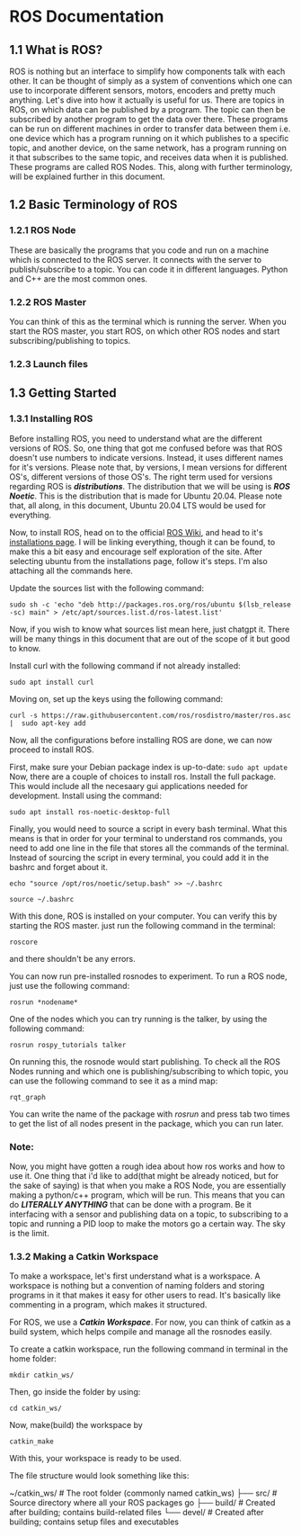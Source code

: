 
# ROS Documentation

##  1.1 What is ROS?

ROS is nothing but an interface to simplify how components talk with each other. It can be thought of simply as a system of conventions which one can use to incorporate different sensors, motors, encoders and pretty much anything.
Let's dive into how it actually is useful for us. There are topics in ROS, on which data can be published by a program. The topic can then be subscribed by another program to get the data over there. These programs can be run on different machines in order to transfer data between them i.e. one device which has a program running on it which publishes to a specific topic, and another device, on the same network, has a program running on it that subscribes to the same topic, and receives data when it is published. These programs are called ROS Nodes. This, along with further terminology, will be explained further in this document.
## 1.2 Basic Terminology of ROS
### 1.2.1 ROS Node
These are basically the programs that you code and run on a machine which is connected to the ROS server. It connects with the server to publish/subscribe to a topic. You can code it in different languages. Python and C++ are the most common ones.

### 1.2.2 ROS Master
You can think of this as the terminal which is running the server. When you start the ROS master, you start ROS, on which other ROS nodes and start subscribing/publishing to topics.

### 1.2.3 Launch files


## 1.3 Getting Started
### 1.3.1 Installing ROS
Before installing ROS, you need to understand what are the different versions of ROS. So, one thing that got me confused before was that ROS doesn't use numbers to indicate versions. Instead, it uses different names for it's versions. Please note that, by versions, I mean  versions for different OS's, different versions of those OS's. The right term used for versions regarding ROS is ***distributions***. The distribution that we will be using is ***ROS Noetic***. This is the distribution that is made for Ubuntu 20.04. Please note that, all along, in this document, Ubuntu 20.04 LTS would be used for everything.

Now, to install ROS, head on to the official [ROS Wiki](https://wiki.ros.org/noetic), and head to it's [installations page](https://wiki.ros.org/noetic/Installation). I will be linking everything, though it can be found, to make this a bit easy and encourage self exploration of the site. 
After selecting ubuntu from the installations page, follow it's steps. I'm also attaching all the commands here.

Update the sources list with the following command:

 ```sudo sh -c 'echo "deb http://packages.ros.org/ros/ubuntu $(lsb_release -sc) main" > /etc/apt/sources.list.d/ros-latest.list'```
 
Now, if you wish to know what sources list mean here, just chatgpt it. There will be many things in this document that are out of the scope of it but good to know.
  
Install curl with the following command if not already installed:

```sudo apt install curl```

Moving on, set up the keys using the following command:

`curl -s https://raw.githubusercontent.com/ros/rosdistro/master/ros.asc | 
    sudo apt-key add`

Now, all the configurations before installing ROS are done, we can now proceed to install ROS.

First, make sure your Debian package index is up-to-date:
`sudo apt update`
Now, there are a couple of choices to install ros. Install the full package. This would include all the necesaary gui applications needed for development.
Install using the command:

`sudo apt install ros-noetic-desktop-full`

Finally, you would need to source a script in every bash terminal. What this means is that in order for your terminal to understand ros commands, you need to add one line in the file that stores all the commands of the terminal.
Instead of sourcing the script in every terminal, you could add it in the bashrc and forget about it.

`echo "source /opt/ros/noetic/setup.bash" >> ~/.bashrc`

`source ~/.bashrc`

With this done, ROS is installed on your computer. You can verify this by starting the ROS master. just run the following command in the terminal:

`roscore`

and there shouldn't be any errors.

You can now run pre-installed rosnodes to experiment. To run a ROS node, just use the following command:

`rosrun *nodename*`

One of the nodes which you can try running is the talker, by using the following command:

`rosrun rospy_tutorials talker`

On running this, the rosnode would start publishing.
To check all the ROS Nodes running and which one is publishing/subscribing to which topic, you can use the following command to see it as a mind map:

`rqt_graph`

You can write the name of the package with *rosrun* and press tab two times to get the list of all nodes present in the package, which you can run later.

### Note:
Now, you might have gotten a rough idea about how ros works and how to use it. One thing that i'd like to add(that might be already noticed, but for the sake of saying) is that when you make a ROS Node, you are essentially making a python/c++ program, which will be run. This means that you can do ***LITERALLY ANYTHING*** that can be done with a program. Be it interfacing with a sensor and publishing data on a topic, to subscribing to a topic and running a PID loop to make the motors go a certain way. The sky is the limit.

### 1.3.2 Making a Catkin Workspace

To make a workspace, let's first understand what is a workspace. A workspace is nothing but a convention of naming folders and storing programs in it that makes it easy for other users to read. It's basically like commenting in a program, which makes it structured.

For ROS, we use a ***Catkin Workspace***. For now, you can think of catkin as a build system, which helps compile and manage all the rosnodes easily.

To create a catkin workspace, run the following command in terminal in the home folder:

`mkdir catkin_ws/`

Then, go inside the folder by using:

`cd catkin_ws/`

Now, make(build) the workspace by

`catkin_make`

With this, your workspace is ready to be used.

The file structure would look something like this:

~/catkin_ws/ # The root folder (commonly named catkin_ws) ├── src/ # Source directory where all your ROS packages go ├── build/ # Created after building; contains build-related files └── devel/ # Created after building; contains setup files and executables
